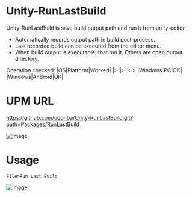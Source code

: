# Unity-RunLastBuild
Unity-RunLastBuild is save build output path and run it from unity-editor.

- Automatically records output path in build post-process.
- Last recorded build can be executed from the editor menu.
- When build output is executable, that run it. Others are open output directory.

Operation checked:
|OS|Platform|Worked|
|:-:|:-:|:-:|
|Windows|PC|OK|
|Windows|Android|OK|

# UPM URL
https://github.com/udonba/Unity-RunLastBuild.git?path=Packages/RunLastBuild

![image](https://user-images.githubusercontent.com/41992866/174430043-2e04f8ed-375d-450d-a4b1-2665cf27113b.png)


# Usage

`File>Run Last Build`

![image](https://user-images.githubusercontent.com/41992866/174429453-51bf08fe-f9fa-4626-89f8-43796a528f46.png)

